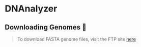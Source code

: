 # DNAnalyzer

## Downloading Genomes :dna: 
> To download FASTA genome files, visit the FTP site [here](https://ftp.ncbi.nih.gov/genomes/)
